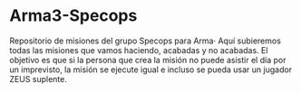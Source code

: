 # Arma3-Specops
Repositorio de misiones del grupo Specops para Arma·
Aquí subieremos todas las misiones que vamos haciendo, acabadas y no acabadas.
El objetivo es que si la persona que crea la misión no puede asistir el día por un imprevisto, la misión se ejecute igual e incluso se pueda usar un jugador ZEUS suplente.
